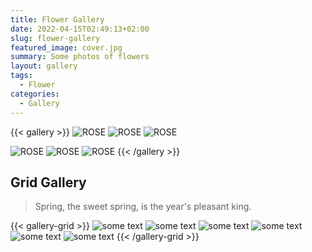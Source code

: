 ```yaml
---
title: Flower Gallery
date: 2022-04-15T02:49:13+02:00
slug: flower-gallery
featured_image: cover.jpg
summary: Some photos of flowers
layout: gallery
tags:
  - Flower
categories:
  - Gallery
---
```


{{< gallery >}}
![ROSE](1.jpg)
![ROSE](2.jpg)
![ROSE](3.jpg)

![ROSE](5.jpg)
![ROSE](4.jpg)
![ROSE](6.jpg)
{{< /gallery >}}

## Grid Gallery

> Spring, the sweet spring, is the year's pleasant king.

{{< gallery-grid >}}
![some text](1.jpg)
![some text](2.jpg)
![some text](3.jpg)
![some text](4.jpg)
![some text](5.jpg)
![some text](6.jpg)
{{< /gallery-grid >}}
